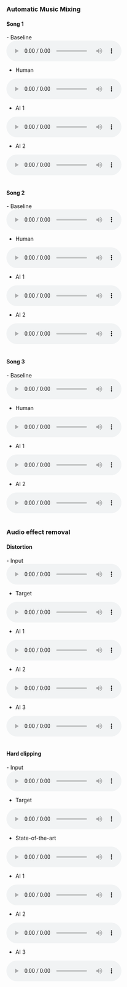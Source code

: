 ### Automatic Music Mixing 
#### Song 1
<div id="contentBox" style="margin:0px auto; width:100%">
- Baseline <br />
<audio controls="controls">
    <source src="audio/a/1/baseline.mp3" type="audio/mp3" />
</audio> <br />

- Human <br />
<audio controls="controls">
    <source src="audio/a/1/human.mp3" type="audio/mp3" />
</audio> <br />

- AI 1 <br />
<audio controls="controls">
    <source src="audio/a/1/model_01.mp3" type="audio/mp3" />
</audio> <br />

- AI 2 <br />
<audio controls="controls">
    <source src="audio/a/1/model_02.mp3" type="audio/mp3" />
</audio> <br />
</div>
&nbsp;

#### Song 2
<div id="contentBox" style="margin:0px auto; width:100%">
- Baseline <br />
<audio controls="controls">
    <source src="audio/a/2/baseline.mp3" type="audio/mp3" />
</audio> <br />

- Human <br />
<audio controls="controls">
    <source src="audio/a/2/human.mp3" type="audio/mp3" />
</audio> <br />

- AI 1 <br />
<audio controls="controls">
    <source src="audio/a/2/model_01.mp3" type="audio/mp3" />
</audio> <br />

- AI 2 <br />
<audio controls="controls">
    <source src="audio/a/2/model_02.mp3" type="audio/mp3" />
</audio> <br />
</div>
&nbsp;

#### Song 3
<div id="contentBox" style="margin:0px auto; width:100%">
- Baseline <br />
<audio controls="controls">
    <source src="audio/a/3/baseline.mp3" type="audio/mp3" />
</audio> <br />

- Human <br />
<audio controls="controls">
    <source src="audio/a/3/human.mp3" type="audio/mp3" />
</audio> <br />

- AI 1 <br />
<audio controls="controls">
    <source src="audio/a/3/model_01.mp3" type="audio/mp3" />
</audio> <br />

- AI 2 <br />
<audio controls="controls">
    <source src="audio/a/3/model_02.mp3" type="audio/mp3" />
</audio> <br />
</div>
&nbsp;

### Audio effect removal
#### Distortion
<div id="contentBox" style="margin:0px auto; width:100%">
- Input <br />
<audio controls="controls">
    <source src="audio/b/o/input.mp3" type="audio/mp3" />
</audio> <br />

- Target <br />
<audio controls="controls">
    <source src="audio/b/o/target.mp3" type="audio/mp3" />
</audio> <br />

- AI 1 <br />
<audio controls="controls">
    <source src="audio/b/o/model_01.mp3" type="audio/mp3" />
</audio> <br />

- AI 2 <br />
<audio controls="controls">
    <source src="audio/b/o/model_02.mp3" type="audio/mp3" />
</audio> <br />

- AI 3 <br />
<audio controls="controls">
    <source src="audio/b/o/model_03.mp3" type="audio/mp3" />
</audio> <br />

</div>
&nbsp;

#### Hard clipping
<div id="contentBox" style="margin:0px auto; width:100%">
- Input <br />
<audio controls="controls">
    <source src="audio/b/c/input.mp3" type="audio/mp3" />
</audio> <br />

- Target <br />
<audio controls="controls">
    <source src="audio/b/c/target.mp3" type="audio/mp3" />
</audio> <br />

- State-of-the-art <br />
<audio controls="controls">
    <source src="audio/b/c/sota.mp3" type="audio/mp3" />
</audio> <br />

- AI 1 <br />
<audio controls="controls">
    <source src="audio/b/c/model_01.mp3" type="audio/mp3" />
</audio> <br />

- AI 2 <br />
<audio controls="controls">
    <source src="audio/b/c/model_02.mp3" type="audio/mp3" />
</audio> <br />

- AI 3 <br />
<audio controls="controls">
    <source src="audio/b/c/model_03.mp3" type="audio/mp3" />
</audio> <br />


</div>
&nbsp;
&nbsp;






